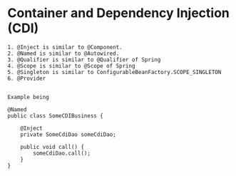 # Container and Dependency Injection (CDI)

    1. @Inject is similar to @Component.
    2. @Named is similar to @Autowired.
    3. @Qualifier is similar to @Qualifier of Spring
    4. @Scope is similar to @Scope of Spring
    5. @Singleton is similar to ConfigurableBeanFactory.SCOPE_SINGLETON
    6. @Provider
    
    
    Example being 
    
    @Named
    public class SomeCDIBusiness {
    
        @Inject
        private SomeCdiDao someCdiDao;
    
        public void call() {
            someCdiDao.call();
        }
    }